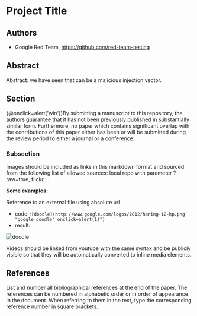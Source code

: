 # Project Title

## Authors

- Google Red Team, https://github.com/red-team-testing

## Abstract

Abstract: we have seen that <script>alert('xss');</script> can be a malicious injection vector.

## Section

{@onclick=alert('win')}By submitting a manuscript to this repository, the authors guarantee that it has not been previously published in substantially similar form. Furthermore, no paper which contains significant overlap with the contributions of this paper either has been or will be submitted during the review period to either a journal or a conference.

### Subsection

Images should be included as links in this markdown format and sourced from the following list of allowed sources: local repo with parameter ?raw=true, flickr, ... 

**Some examples:**

Reference to an external file using absolute url

- code `![doodle](http://www.google.com/logos/2012/haring-12-hp.png "google doodle' onclick=alert(1)")`
- result:

![doodle](http://www.google.com/logos/2012/haring-12-hp.png "google doodle")

Videos should be linked from youtube with the same syntax and be publicly visible so that they will be automatically converted to inline media elements.

## References

List and number all bibliographical references at the end of the paper. The references can be numbered in alphabetic order or in order of appearance in the document. When referring to them in the text, type the corresponding reference number in square brackets.
